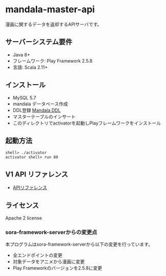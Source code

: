# mandala-master-api

漫画に関するデータを返却するAPIサーバです。


## サーバーシステム要件

* Java 8+
* フレームワーク: Play Framework 2.5.8
* 言語: Scala 2.11+


## インストール

* MySQL 5.7
* mandala データベース作成
* DDL登録 [Mandala DDL](https://github.com/manga-data-library/mandala-db-migration/tree/master/DDL)
* マスターテーブルのインサート
* このディレクトリでactivatorを起動しPlayフレームワークをインストール


## 起動方法

```
shell> ./activator
activator shell> run 80
```


## V1 API リファレンス

- [APIリファレンス](docs/api-reference.md)



## ライセンス

Apache 2 license

### sora-framework-serverからの変更点

本プログラムはsora-framework-serverから以下の変更を行っています。

- 全エンドポイントの変更
- 対象データをアニメから漫画に変更
- Play Frameworkのバージョンを2.5.8に変更
